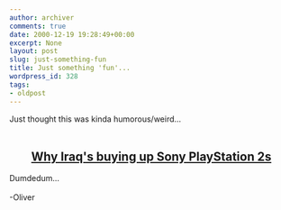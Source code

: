 ```yaml
---
author: archiver
comments: true
date: 2000-12-19 19:28:49+00:00
excerpt: None
layout: post
slug: just-something-fun
title: Just something 'fun'...
wordpress_id: 328
tags:
- oldpost
---
```


Just thought this was kinda humorous/weird...<br /><br /><center><h2><a href="http://www.worldnetdaily.com/bluesky_exnews/20001219_xex_why_iraqs_bu.shtml" target="new">Why Iraq's buying up Sony PlayStation 2s</a></h2></center>Dumdedum...<br /><br />-Oliver